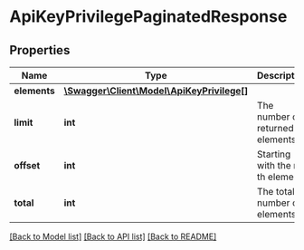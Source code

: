 # ApiKeyPrivilegePaginatedResponse

## Properties
Name | Type | Description | Notes
------------ | ------------- | ------------- | -------------
**elements** | [**\Swagger\Client\Model\ApiKeyPrivilege[]**](ApiKeyPrivilege.md) |  | 
**limit** | **int** | The number of returned elements | 
**offset** | **int** | Starting with the n-th element | 
**total** | **int** | The total number of elements | [optional] 

[[Back to Model list]](../README.md#documentation-for-models) [[Back to API list]](../README.md#documentation-for-api-endpoints) [[Back to README]](../README.md)


